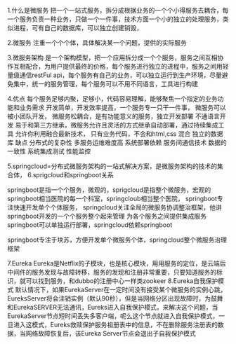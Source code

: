 1.什么是微服务
 把一个一站式服务，拆分成根据业务的一个个小得服务去耦合，每一个服务负责一种业务，只做一个一件事，技术方面一个小的独立的处理服务，类似进程，可有自己的数据库，可以独立创建销毁，

 2.微服务
  注重一个个个体，具体解决某一个问题，提供的实际服务

 3.微服务架构
 是一个架构模型，把一个应用拆分成一个个服务，服务之间互相协作互相配合，为用户提供最终的价格，每个服务进行独立的进程中，服务之间用轻量级通信restFul api，每个服务有自己的业务，可以独立运行到生产环境，尽量避免集中，统一的服务管理，每个服务可以不用不同语言，工具进行构建

 4.优点
  每个服务足够内聚，足够小，代码容易理解，能够聚焦一个指定的业务功能和业务需求
  开发简单，开发效率提高，一个服务专一只干一件事，
  微服务可以被小团队开发，
  微服务松耦合，是有功能意义的服务，独立开发部署
  不通语言开发
  易于和第三方继承，微服务允许且灵活的方式继承自动部署，通过持续集成工具
  允许你利用融合最新技术，
  只有业务代码，不会和html,css 混合
  独立的数据库
 缺点
 分布式的复杂性
 多服务运维难度高
 系统部署依赖
 服务间通信技术
 数据的一致性
 系统集成测试
 性能监控

 5.springcloud=分布式微服务架构的一站式解决方案，是微服务架构的技术的集合体，
 6.sprigcloud和springboot关系

   springboot是指一个个服务，微观的，sprigcloud是指整个微服务，宏观的
   springboot相当医院的每一个科室，springcloub相当整个医院，
  springboot专注快速开发单个个体服务，
  springcloud关注全局的微服务协调整治框架，他讲springboot开发的一个个服务整个起来管理
  为各个服务之间提供集成服务
  springboot可以单独运行部署，springcloud依赖springboot

  springboot专注于块苏，方便开发单个微服务个体，springcloud整个微服务治理框架
 
  7.Eureka
  Eureka是Netflix的子模块，也是核心模块，用用服务的定位，是云端后中间件的服务发现与故障转移，服务的发现和注册非常重要，只要知道服务的标识，就可以找到服务，和dubbo的注册中心一样类zookeer
  8.Eureka自我保护模式
   默认情况下，如果EurekaServer在一定时间没有接受某个微服务的实例心跳，EureksServer将会注销实例（默认90秒），但是当网络分区出现故障时，为鼓舞和EurekaSERVER无法通讯，Eureks进入自我保护模式，来解决这个问题，当EurekaServer节点短时间丢失多客户端，呢么这个节点就进入自我保护模式，一旦进入这模式，Eureks救赎保护服务祖册表中的信息，不在删除服务注册表的数据，当网络故障恢复后，该Eureka Server节点会退出子自我保护模式






























